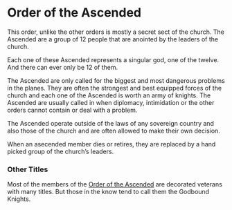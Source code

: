 # Order of the Ascended

This order, unlike the other orders is mostly a secret sect of the church. The Ascended are a group of 12 people that are anointed by the leaders of the church.

Each one of these Ascended represents a singular god, one of the twelve. And there can ever only be 12 of them.

The Ascended are only called for the biggest and most dangerous problems in the planes. They are often the strongest and best equipped forces of the church and each one of the Ascended is worth an army of knights. The Ascended are usually called in when diplomacy, intimidation or the other orders cannot contain or deal with a problem. 

The Ascended operate outside of the laws of any sovereign country and also those of the church and are often allowed to make their own decision. 

When an asecended member dies or retires, they are replaced by a hand picked group of the church’s leaders.

### Other Titles

Most of the members of the [Order of the Ascended](Order%20of%20the%20Ascended%201d375a22781a805a8a77ef0b9339a43b.md) are decorated veterans with many titles. But those in the know tend to call them the Godbound Knights.
